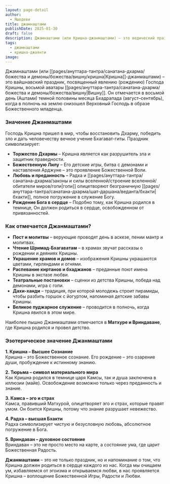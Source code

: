 ```yaml
---
layout: page-detail
author:
  - Яшодеви
title: джамнаштами
publishDate: 2025-01-30
draft: false
description: Джамнаштами (или Кришна-джанмаштами) – это ведический праздник, посвященный явлению (рождению) Господа Кришны, восьмой аватары Вишну. Он отмечается в восьмой день (Аштами) темной половины месяца Бхадрапада (август–сентябрь), когда в полночь на землю снизошел Верховный Господь в образе Божественного младенца.
tags:
  - джамнаштами
  - кришна-джаянти
image:
---
```

Джамнаштами (или [[pages/ануттара-тантра/санатана-дхарма/божества и демоны/божества/вишну/кришна|Кришна]]-джанмаштами) – это вайшнавский праздник, посвященный явлению (рождению) Господа Кришны, восьмой аватары [[pages/ануттара-тантра/санатана-дхарма/божества и демоны/божества/вишну|Вишну]]. Он отмечается в восьмой день (Аштами) темной половины месяца Бхадрапада (август–сентябрь), когда в полночь на землю снизошел Верховный Господь в образе Божественного младенца.
### Значение Джанмаштами

Господь Кришна пришел в мир, чтобы восстановить Дхарму, победить зло и дать человечеству вечное учение Бхагават-гиты. Праздник символизирует:

- **Торжество Дхармы** – Кришна является как разрушитель зла и защитник праведности.
- **Божественную Лилу** – Его детские игры, битва с демонами и наставления Арджуне – это проявление Божественной Воли.
- **Любовь и преданность** – Радха и [[pages/ануттара-тантра/санатана-дхарма/законы и силы вселенной/строение вселенной/обитатели миров/гопи|гопи]] олицетворяют безграничную [[pages/ануттара-тантра/санатана-дхарма/шат-даршана/веданта/бхакти|бхакти]], полное погружение в служение Богу.
- **Рождение Бога в сердце** – Подобно тому, как Кришна родился в темнице, Он должен родиться в сердце, освобожденном от привязанностей.
### Как отмечается Джанмаштами?

- **Пост и молитвы** – верующие проводят день в аскезе, пении мантр и молитвах.
- **Чтение Шримад-Бхагаватам** – в храмах звучат рассказы о рождении и деяниях Кришны.
- **Украшение храмов и домов** – изображения Кришны украшаются цветами, гирляндами и огнями.
- **Распевание киртанов и бхаджанов** – преданные поют имена Кришны в экстазе любви.
- **Театральные постановки** – сценки из детства Кришны, победа над демонами, игра с гопи.
- **Дахи-ханди** – традиция, при которой молодежь строит пирамиды, чтобы разбить горшок с йогуртом, напоминая детские забавы Кришны.
- **Великое пуджарное служение** – проводится в полночь, когда Кришна явился в этом мире.

Наиболее пышно Джанмаштами отмечается в **Матхуре и Вриндаване**, где Кришна родился и провел детство.

### Эзотерическое значение Джанмаштами

**1. Кришна – Высшее Сознание**  
Кришна – это Божественное сознание. Его рождение – это озарение души, пробуждение к истинному знанию.

**2. Тюрьма – символ материального мира**  
Как Кришна родился в темнице царя Камсы, так и душа заключена в иллюзии (майе). Освобождение возможно только через преданность и знание.

**3. Камса – эго и страх**  
Камса, правивший Матхурой, олицетворяет эго и страх, которые правят умом. Он боится Кришны, потому что знание разрушает невежество.

**4. Радха – высшая Бхакти**  
Радха символизирует чистую и безусловную любовь, абсолютное погружение в Бога.

**5. Вриндаван – духовное состояние**  
Вриндаван – это не просто место на карте, а состояние ума, где царит Божественная Радость.

**Джанмаштами** – это не только праздник, но и напоминание о том, что Кришна должен родиться в сердце каждого из нас. Когда мы очищаем ум, избавляемся от эгоизма и открываемся любви, в нас проявляется Кришна – воплощение Божественной Игры, Радости и Любви.